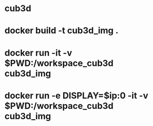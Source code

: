 # cub3d

# docker build -t cub3d_img .
# docker run -it -v $PWD:/workspace_cub3d cub3d_img
# docker run -e DISPLAY=$ip:0 -it -v $PWD:/workspace_cub3d cub3d_img